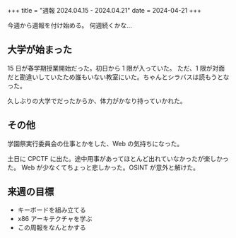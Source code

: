 +++
title = "週報 2024.04.15 - 2024.04.21"
date = 2024-04-21
+++

今週から週報を付け始める。
何週続くかな…

## 大学が始まった

15 日が春学期授業開始だった。初日から 1 限が入っていた。
ただ、1 限が対面だと勘違いしていたため誰もいない教室にいた。ちゃんとシラバスは読もうとなった。

久しぶりの大学でだったからか、体力がかなり持っていかれた。

## その他

学園祭実行委員会の仕事とかをした、Web の気持ちになった。

土日に CPCTF に出た。途中用事があってほとんど出れていなかったが楽しかった。
Web が少なくてちょっと悲しかった。OSINT が意外と解けた。

## 来週の目標

- キーボードを組み立てる
- x86 アーキテクチャを学ぶ
- この周報をなんとかする
